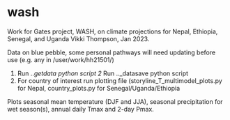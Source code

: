 # wash
Work for Gates project, WASH, on climate projections for Nepal, Ethiopia, Senegal, and Uganda
Vikki Thompson, Jan 2023. 

Data on blue pebble, some personal pathways will need updating before use (e.g. any in /user/work/hh21501/)

1) Run .._getdata python script
2_ Run  .._datasave python script
3) For country of interest run plotting file (storyline_T_multimodel_plots.py for Nepal, country_plots.py for Senegal/Uganda/Ethiopia

Plots seasonal mean temperature (DJF and JJA), seasonal precipitation for wet season(s), annual daily Tmax and 2-day Pmax.
